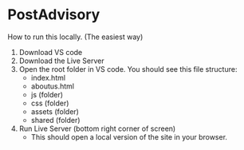 # PostAdvisory

How to run this locally. (The easiest way)
 1. Download VS code
 2. Download the Live Server 
 3. Open the root folder in VS code. You should see this file structure:
    - index.html
    - aboutus.html
    - js (folder)
    - css (folder)
    - assets (folder)
    - shared (folder)
 4. Run Live Server (bottom right corner of screen)
    - This should open a local version of the site in your browser.